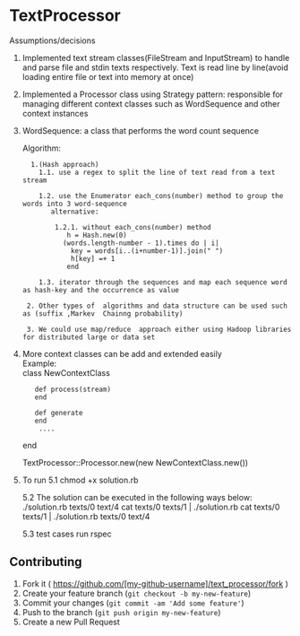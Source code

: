 # TextProcessor
 Assumptions/decisions

1. Implemented  text stream classes(FileStream and InputStream) to handle and parse file and stdin texts respectively.
   Text is read line by line(avoid loading entire file or text into memory at once)

2. Implemented a Processor class using Strategy pattern: responsible for managing different context classes such as WordSequence and other context instances

3. WordSequence: a class that performs the word count sequence

   Algorithm:

         1.(Hash approach) 
           1.1. use a regex to split the line of text read from a text stream

           1.2. use the Enumerator each_cons(number) method to group the words into 3 word-sequence
              alternative: 

               1.2.1. without each_cons(number) method
                  h = Hash.new(0)
                 (words.length-number - 1).times do | i|
                   key = words[i..(i+number-1)].join(" ") 
                   h[key] =+ 1 
                  end

           1.3. iterator through the sequences and map each sequence word as hash-key and the occurrence as value 

        2. Other types of  algorithms and data structure can be used such as (suffix ,Markev  Chainng probability)

        3. We could use map/reduce  approach either using Hadoop libraries for distributed large or data set
                     
4. More context classes can be add and extended easily  
    Example:   
     class NewContextClass
          
          def process(stream)
          end
        
          def generate
          end
           ....
     end

     TextProcessor::Processor.new(new NewContextClass.new())

5. To run 
   5.1 chmod +x solution.rb 

   5.2  The solution can be executed  in the following ways below:
        ./solution.rb texts/0 text/4
        cat texts/0  texts/1 | ./solution.rb
        cat texts/0  texts/1 | ./solution.rb texts/0 text/4

   5.3 test cases
       run rspec  

## Contributing

1. Fork it ( https://github.com/[my-github-username]/text_processor/fork )
2. Create your feature branch (`git checkout -b my-new-feature`)
3. Commit your changes (`git commit -am 'Add some feature'`)
4. Push to the branch (`git push origin my-new-feature`)
5. Create a new Pull Request
